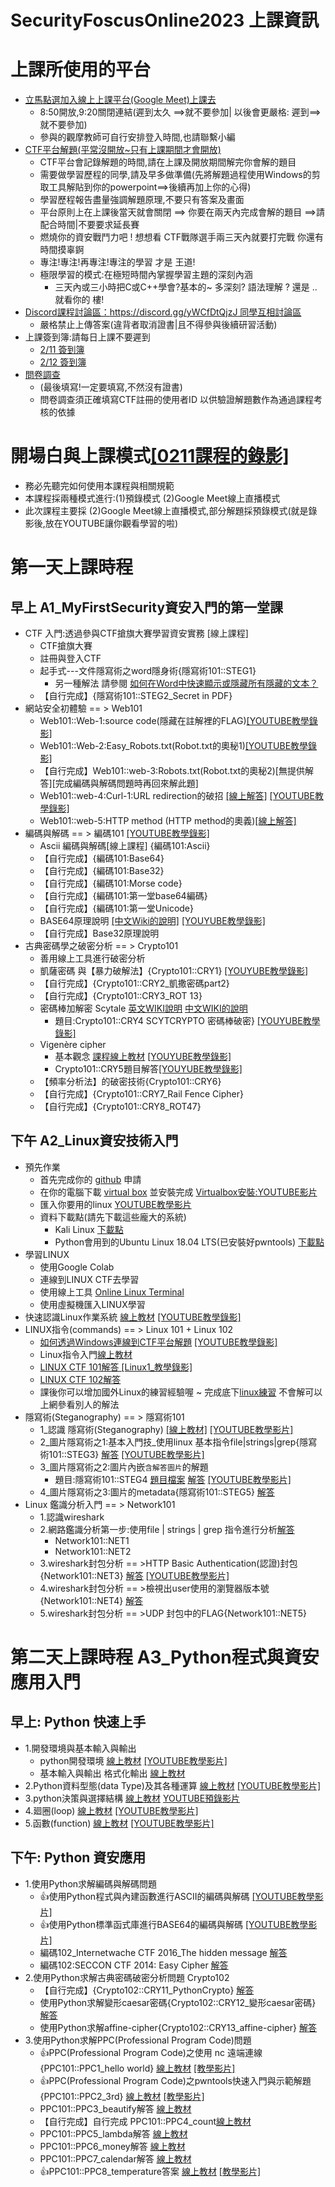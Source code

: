 # SecurityFoscusOnline2023 上課資訊

# 上課所使用的平台
- [立馬點選加入線上上課平台(Google Meet)上課去](https://meet.google.com/anw-awov-hsw)
  - 8:50開放,9:20關閉連結(遲到太久 ==>就不要參加| 以後會更嚴格: 遲到==>就不要參加)
  - 參與的觀摩教師可自行安排登入時間,也請聯繫小編
- [CTF平台解題(平常沒開放~只有上課期間才會開放)](https://120.114.62.209/)
  - CTF平台會記錄解題的時間,請在上課及開放期間解完你會解的題目
  - 需要做學習歷程的同學,請及早多做準備(先將解題過程使用Windows的剪取工具解貼到你的powerpoint==>後續再加上你的心得)
  - 學習歷程報告盡量強調解題原理,不要只有答案及畫面
  - 平台原則上在上課後當天就會關閉 ==> 你要在兩天內完成會解的題目 ==>請配合時間|不要要求延長賽
  - 燃燒你的資安戰鬥力吧 ! 想想看 CTF戰隊選手兩三天內就要打完戰 你還有時間摸辜錒
  - 專注!專注!再專注!專注的學習 才是 王道!
  - 極限學習的模式:在極短時間內掌握學習主題的深刻內涵 
    - 三天內或三小時把C或C++學會?基本的~ 多深刻? 語法理解 ? 還是 ..就看你的 樓!
- [Discord課程討論區：https://discord.gg/yWCfDtQjzJ 同學互相討論區](https://discord.gg/yWCfDtQjzJ)
  - 嚴格禁止上傳答案(違背者取消證書|且不得參與後續研習活動)
- 上課簽到簿:請每日上課不要遲到
  - [2/11 簽到簿](https://forms.gle/wvuy8prixdNtkY2z9)
  - [2/12 簽到簿](https://forms.gle/zhP9Q5EYPzzRxvB88)
- [問卷調查](https://forms.gle/YUYmUJ16YFjvC8te6)
  - (最後填寫!一定要填寫,不然沒有證書) 
  - 問卷調查須正確填寫CTF註冊的使用者ID 以供驗證解題數作為通過課程考核的依據

# 開場白與上課模式[[0211課程的錄影]](https://youtu.be/YvQH03hj8mI)
- 務必先聽完如何使用本課程與相關規範
- 本課程採兩種模式進行:(1)預錄模式 (2)Google Meet線上直播模式
- 此次課程主要採 (2)Google Meet線上直播模式,部分解題採預錄模式(就是錄影後,放在YOUTUBE讓你觀看學習的啦)


# 第一天上課時程
## 早上 A1_MyFirstSecurity資安入門的第一堂課
- CTF 入門:透過參與CTF搶旗大賽學習資安實務 [線上課程]
  - CTF搶旗大賽
  - 註冊與登入CTF
  - 起手式---文件隱寫術之word隱身術{隱寫術101::STEG1}
    - 另一種解法 請參閱 [如何在Word中快速顯示或隱藏所有隱藏的文本？](https://zh-tw.extendoffice.com/documents/word/906-word-show-hide-hidden-text.html) 
  - 【自行完成】{隱寫術101::STEG2_Secret in PDF}
- 網站安全初體驗 == > Web101
  - Web101::Web-1:source code(隱藏在註解裡的FLAG)[[YOUTUBE教學錄影]](https://youtu.be/2GWc9hsw794)
  - Web101::Web-2:Easy_Robots.txt(Robot.txt的奧秘1)[[YOUTUBE教學錄影]](https://youtu.be/Ifi9VHGBhsY)
  - 【自行完成】Web101::web-3:Robots.txt(Robot.txt的奧秘2)[無提供解答][完成編碼與解碼問題時再回來解此題]
  - Web101::web-4:Curl-1:URL redirection的破招 [[線上解答]](./A1_MyFirstSecurity資安入門的第一堂課/web-4解答.md) [[YOUTUBE教學錄影]](https://youtu.be/Lwyp3tv66KQ)
  - Web101::web-5:HTTP method (HTTP method的奧義)[[線上解答]](./A1_MyFirstSecurity資安入門的第一堂課/web-5解答.md)
- 編碼與解碼 == >  編碼101  [[YOUTUBE教學錄影]](https://youtu.be/fu2jgb4SN7U)
  - Ascii 編碼與解碼[線上課程] {編碼101:Ascii}
  - 【自行完成】{編碼101:Base64}
  - 【自行完成】{編碼101:Base32}
  - 【自行完成】{編碼101:Morse code}
  - 【自行完成】{編碼101:第一堂base64編碼}
  - 【自行完成】{編碼101:第一堂Unicode}
  - BASE64原理說明 [[中文Wiki的說明]](https://zh.wikipedia.org/wiki/Base64) [[YOUYUBE教學錄影]](https://youtu.be/lFUb0cmHo1c)
  - 【自行完成】Base32原理說明
- 古典密碼學之破密分析 == > Crypto101  
  - 善用線上工具進行破密分析
  - 凱薩密碼 與【暴力破解法】{Crypto101::CRY1}  [[YOUYUBE教學錄影]](https://youtu.be/GY34Ewh6EoQ)
  - 【自行完成】{Crypto101::CRY2_凱撒密碼part2}
  - 【自行完成】{Crypto101::CRY3_ROT 13} 
  - 密碼棒加解密 Scytale [英文WIKI說明](https://en.wikipedia.org/wiki/Scytale) [中文WIKI的說明](https://zh.m.wikipedia.org/zh-tw/%E5%AF%86%E7%A2%BC%E6%A3%92)
    - 題目:Crypto101::CRY4 SCYTCRYPTO 密碼棒破密}  [[YOUYUBE教學錄影]](https://youtu.be/8XbZSa-1GkE)
  - Vigenère cipher  
    - 基本觀念 [課程線上教材](https://github.com/MyFirstSecurity2020/SecurityFoscusOnline2023/blob/main/A1_MyFirstSecurity%E8%B3%87%E5%AE%89%E5%85%A5%E9%96%80%E7%9A%84%E7%AC%AC%E4%B8%80%E5%A0%82%E8%AA%B2/Vigen%C3%A8recipher.md) [[YOUYUBE教學錄影]]()
    - Crypto101::CRY5題目解答[[YOUYUBE教學錄影]](https://youtu.be/P2fCkFC2eRA)
  - 【頻率分析法】的破密技術{Crypto101::CRY6}
  - 【自行完成】{Crypto101::CRY7_Rail Fence Cipher}
  - 【自行完成】{Crypto101::CRY8_ROT47}
## 下午 A2_Linux資安技術入門
- 預先作業
  - 首先完成你的 [github](https://github.com/) 申請
  - 在你的電腦下載 [virtual box](https://www.virtualbox.org/wiki/Downloads) 並安裝完成 [Virtualbox安裝:YOUTUBE影片](https://youtu.be/FC0CX71aGnc)
  - 匯入你要用的linux  [YOUTUBE教學影片](https://youtu.be/GTpQR7fZcwE)
  - 資料下載點(請先下載這些龐大的系統)
    - Kali Linux [下載點](https://drive.google.com/file/d/1m620Z7KAOSUOLdFH92FYLE2NINb-vJsn/view?usp=sharing)
    - Python會用到的Ubuntu Linux 18.04 LTS(已安裝好pwntools)  [下載點](https://drive.google.com/file/d/1aP-qCFP6jKsGYXtKy9ahwZleQSENEi7C/view?usp=sharing)
- 學習LINUX
  - 使用Google Colab
  - 連線到LINUX CTF去學習
  - 使用線上工具 [Online Linux Terminal](https://www.tutorialspoint.com/linux_terminal_online.php)
  - 使用虛擬機匯入LINUX學習 
- 快速認識Linux作業系統 [線上教材](./Linux/1.基礎linux入門.MD) [[YOUTUBE教學錄影]](https://youtu.be/0T4o81Vghio)
- LINUX指令(commands) == >  Linux 101 + Linux 102
  - [如何透過Windows連線到CTF平台解題](https://github.com/MyFirstSecurity2020/SecurityFoscusOnline2023/blob/main/A2_Linux%E8%B3%87%E5%AE%89%E6%8A%80%E8%A1%93%E5%85%A5%E9%96%80/%E5%A6%82%E4%BD%95%E9%80%8F%E9%81%8EWindows%E9%80%A3%E7%B7%9A%E5%88%B0CTF%E5%B9%B3%E5%8F%B0%E8%A7%A3%E9%A1%8C.md) [[YOUTUBE教學錄影]](https://youtu.be/cULwZeGliuA)
  - Linux指令入門[線上教材](https://github.com/MyFirstSecurity2020/20230211/blob/main/Linux/2_0_.Linux%E5%9F%BA%E6%9C%AC%E6%8C%87%E4%BB%A4.MD)
  - [LINUX CTF 101解答 ](https://github.com/MyFirstSecurity2020/SecurityFoscusOnline2023/blob/main/A2_Linux%E8%B3%87%E5%AE%89%E6%8A%80%E8%A1%93%E5%85%A5%E9%96%80/2_1_Linux101%E8%A7%A3%E7%AD%94.md)  [[Linux1_教學錄影]](https://youtu.be/zLeU0XJAtws)
  - [LINUX CTF 102解答](https://github.com/MyFirstSecurity2020/SecurityFoscusOnline2023/blob/main/A2_Linux%E8%B3%87%E5%AE%89%E6%8A%80%E8%A1%93%E5%85%A5%E9%96%80/2_2_Linux%20102%E8%A7%A3%E7%AD%94.md) 
  - 課後你可以增加國外Linux的練習經驗喔 ~ 完成底下[linux練習](https://overthewire.org/wargames/bandit/) 不會解可以上網參看別人的解法
- 隱寫術(Steganography) == >  隱寫術101
  - 1_認識 隱寫術(Steganography)  [[線上教材]](./Linux/2.%E9%9A%B1%E5%AF%AB%E8%A1%93%E5%85%A5%E9%96%80/1_%E8%AA%8D%E8%AD%98%E9%9A%B1%E5%AF%AB%E8%A1%93%20Steganography.md) [[YOUTUBE教學影片]](https://youtu.be/EJk3l64WPsQ)
  - 2_圖片隱寫術之1:基本入門技_使用linux 基本指令file|strings|grep{隱寫術101::STEG3} [解答](https://github.com/MyFirstSecurity2020/SecurityFoscusOnline2023/blob/main/A2_Linux%E8%B3%87%E5%AE%89%E6%8A%80%E8%A1%93%E5%85%A5%E9%96%80/2.%E9%9A%B1%E5%AF%AB%E8%A1%93%E5%85%A5%E9%96%80/2_%E5%9C%96%E7%89%87%E9%9A%B1%E5%AF%AB%E8%A1%93%E5%9F%BA%E6%9C%AC%E5%85%A5%E9%96%80%E6%8A%80.md) [[YOUTUBE教學影片]](https://youtu.be/farL-eOUXZs)
  - 3_圖片隱寫術之2:圖片內嵌`含解答圖片`的解題 
    - 題目:隱寫術101::STEG4  [題目檔案](https://raw.githubusercontent.com/MyFirstSecurity2020/backup/main/steg/steg101/carter.jpg) [解答](https://github.com/MyFirstSecurity2020/SecurityFoscusOnline2023/edit/main/A2_Linux%E8%B3%87%E5%AE%89%E6%8A%80%E8%A1%93%E5%85%A5%E9%96%80/2.%E9%9A%B1%E5%AF%AB%E8%A1%93%E5%85%A5%E9%96%80/3_%E5%9C%96%E7%89%87%E9%9A%B1%E5%AF%AB%E8%A1%93%E4%B9%8B2_%E5%9C%96%E7%89%87%E5%85%A7%E5%B5%8C%E8%A7%A3%E7%AD%94%E5%9C%96%E7%89%87%E7%9A%84%E8%A7%A3%E9%A1%8C.md) [[YOUTUBE教學影片]](https://youtu.be/GLpg4rTmiqg)
  - 4_圖片隱寫術之3:圖片的metadata{隱寫術101::STEG5} [解答](https://github.com/MyFirstSecurity2020/SecurityFoscusOnline2023/blob/main/A2_Linux%E8%B3%87%E5%AE%89%E6%8A%80%E8%A1%93%E5%85%A5%E9%96%80/2.%E9%9A%B1%E5%AF%AB%E8%A1%93%E5%85%A5%E9%96%80/4_%E5%9C%96%E7%89%87%E9%9A%B1%E5%AF%AB%E8%A1%93%E4%B9%8B3_%E5%9C%96%E7%89%87%E7%9A%84metadata.md)
- Linux 鑑識分析入門 == >  Network101
  - 1.認識wireshark
  - 2.網路鑑識分析第一步:使用file | strings | grep 指令進行分析[解答](https://github.com/MyFirstSecurity2020/SecurityFoscusOnline2023/tree/main/A2_Linux%E8%B3%87%E5%AE%89%E6%8A%80%E8%A1%93%E5%85%A5%E9%96%80/3_Linux%20%E9%91%91%E8%AD%98%E5%88%86%E6%9E%90%E5%85%A5%E9%96%80)
    - Network101::NET1
    - Network101::NET2
  - 3.wireshark封包分析 == >HTTP Basic Authentication(認證)封包{Network101::NET3} [解答](https://github.com/MyFirstSecurity2020/SecurityFoscusOnline2023/blob/main/A2_Linux%E8%B3%87%E5%AE%89%E6%8A%80%E8%A1%93%E5%85%A5%E9%96%80/3_Linux%20%E9%91%91%E8%AD%98%E5%88%86%E6%9E%90%E5%85%A5%E9%96%80/3_%E4%BD%BF%E7%94%A8wireshark%E5%88%86%E6%9E%90HTTP%20Basic%20Authentication(%E8%AA%8D%E8%AD%89)%E5%B0%81%E5%8C%85.md) [[YOUTUBE教學影片]](https://youtu.be/IH3Q7jdDX5s)
  - 4.wireshark封包分析 == >檢視出user使用的瀏覽器版本號{Network101::NET4} [解答](https://github.com/MyFirstSecurity2020/SecurityFoscusOnline2023/blob/main/A2_Linux%E8%B3%87%E5%AE%89%E6%8A%80%E8%A1%93%E5%85%A5%E9%96%80/3_Linux%20%E9%91%91%E8%AD%98%E5%88%86%E6%9E%90%E5%85%A5%E9%96%80/4_%E4%BD%BF%E7%94%A8wireshark%E6%AA%A2%E8%A6%96%E5%87%BAuser%E4%BD%BF%E7%94%A8%E7%9A%84%E7%80%8F%E8%A6%BD%E5%99%A8%E7%89%88%E6%9C%AC%E8%99%9F.md)
  - 5.wireshark封包分析 == >UDP 封包中的FLAG{Network101::NET5}
# 第二天上課時程 A3_Python程式與資安應用入門 
## 早上: Python 快速上手
- 1.開發環境與基本輸入與輸出 
  - python開發環境 [線上教材](./A3_Python程式與資安應用入門/A_Python程式入門/0_python開發環境.md) [[YOUTUBE教學影片]](https://youtu.be/9Doo0hgbpow)
  - 基本輸入與輸出 格式化輸出 [線上教材](./A3_Python程式與資安應用入門/A_Python程式入門/1_基本輸入與輸出.md)  
- 2.Python資料型態(data Type)及其各種運算 [線上教材](./A3_Python程式與資安應用入門/A_Python程式入門/2_資料型態及其運算.md)  [[YOUTUBE教學影片]](https://youtu.be/zCfVPuJWRg8) 
- 3.python決策與選擇結構 [線上教材](./A3_Python程式與資安應用入門/A_Python程式入門/3_python決策與選擇結構.md) [YOUTUBE預錄影片]() 
- 4.廻圈(loop) [線上教材](./A3_Python程式與資安應用入門/A_Python程式入門/4_廻圈loop.md) [[YOUTUBE教學影片]](https://youtu.be/12I7eNHQpgY) 
- 5.函數(function) [線上教材](./A3_Python程式與資安應用入門/A_Python程式入門/5_函數.md) [[YOUTUBE教學影片]](https://youtu.be/tRtsxZ73LVk) 

## 下午: Python 資安應用
- 1.使用Python求解編碼與解碼問題
  - 👍使用Python程式與內建函數進行ASCII的編碼與解碼 [[YOUTUBE教學影片]](https://youtu.be/0Tr-X0Lpi7g)
  - 👍使用Python標準函式庫進行BASE64的編碼與解碼 [[YOUTUBE教學影片]](https://youtu.be/z2jxjkl5X-4) 
  - 編碼102_Internetwache CTF 2016_The hidden message [解答]()
  - 編碼102:SECCON CTF 2014: Easy Cipher [解答]()
- 2.使用Python求解古典密碼破密分析問題 Crypto102
  - 【自行完成】{Crypto102::CRY11_PythonCrypto} [解答]()
  - 使用Python求解變形caesar密碼{Crypto102::CRY12_變形caesar密碼} [解答]()
  - 使用Python求解affine-cipher{Crypto102::CRY13_affine-cipher} [解答](https://github.com/MyFirstSecurity2020/SecurityFoscusOnline2023/blob/main/A3_Python%E7%A8%8B%E5%BC%8F%E8%88%87%E8%B3%87%E5%AE%89%E6%87%89%E7%94%A8%E5%85%A5%E9%96%80/B_Python%E8%B3%87%E5%AE%89%E6%87%89%E7%94%A8%E5%85%A5%E9%96%80/3_Python%E5%8F%A4%E5%85%B8%E7%A0%B4%E5%AF%86%E6%B3%95/2_%E4%BD%BF%E7%94%A8Python%E6%B1%82%E8%A7%A3affine-cipher.md)
- 3.使用Python求解PPC(Professional Program Code)問題
  - 👍PPC(Professional Program Code)之使用 nc 遠端連線{PPC101::PPC1_hello world} [線上教材](https://github.com/MyFirstSecurity2020/SecurityFoscusOnline2023/blob/main/A3_Python%E7%A8%8B%E5%BC%8F%E8%88%87%E8%B3%87%E5%AE%89%E6%87%89%E7%94%A8%E5%85%A5%E9%96%80/B_Python%E8%B3%87%E5%AE%89%E6%87%89%E7%94%A8%E5%85%A5%E9%96%80/4_Python%20%20PPC%E5%AF%A6%E6%88%B0%E6%8A%80/PPC(Professional%20Program%20Code)%E4%B9%8B%E4%BD%BF%E7%94%A8%20nc%20%E9%81%A0%E7%AB%AF%E9%80%A3%E7%B7%9A%7BPPC101::PPC1_hello%20world%7D.md)  [[教學影片]](https://youtu.be/zJF4LBBHHrE)
  - 👍PPC(Professional Program Code)之pwntools快速入門與示範解題{PPC101::PPC2_3rd} [線上教材](https://github.com/MyFirstSecurity2020/SecurityFoscusOnline2023/blob/main/A3_Python%E7%A8%8B%E5%BC%8F%E8%88%87%E8%B3%87%E5%AE%89%E6%87%89%E7%94%A8%E5%85%A5%E9%96%80/B_Python%E8%B3%87%E5%AE%89%E6%87%89%E7%94%A8%E5%85%A5%E9%96%80/4_Python%20%20PPC%E5%AF%A6%E6%88%B0%E6%8A%80/PPC(Professional%20Program%20Code)%E4%B9%8Bpwntools%E5%BF%AB%E9%80%9F%E5%85%A5%E9%96%80%E8%88%87%E7%A4%BA%E7%AF%84%E8%A7%A3%E9%A1%8C.md) [[教學影片]](https://youtu.be/XVRYjrbBYw4)
  - PPC101::PPC3_beautify解答 [線上教材](https://github.com/MyFirstSecurity2020/SecurityFoscusOnline2023/blob/main/A3_Python%E7%A8%8B%E5%BC%8F%E8%88%87%E8%B3%87%E5%AE%89%E6%87%89%E7%94%A8%E5%85%A5%E9%96%80/B_Python%E8%B3%87%E5%AE%89%E6%87%89%E7%94%A8%E5%85%A5%E9%96%80/4_Python%20%20PPC%E5%AF%A6%E6%88%B0%E6%8A%80/PPC101::PPC3_beautify%E8%A7%A3%E7%AD%94.md)
  - 【自行完成】自行完成 PPC101::PPC4_count[線上教材](https://github.com/MyFirstSecurity2020/SecurityFoscusOnline2023/blob/main/A3_Python%E7%A8%8B%E5%BC%8F%E8%88%87%E8%B3%87%E5%AE%89%E6%87%89%E7%94%A8%E5%85%A5%E9%96%80/B_Python%E8%B3%87%E5%AE%89%E6%87%89%E7%94%A8%E5%85%A5%E9%96%80/4_Python%20%20PPC%E5%AF%A6%E6%88%B0%E6%8A%80/PPC101::PPC4_count%E8%A7%A3%E7%AD%94.md)
  - PPC101::PPC5_lambda解答 [線上教材](https://github.com/MyFirstSecurity2020/SecurityFoscusOnline2023/blob/main/A3_Python%E7%A8%8B%E5%BC%8F%E8%88%87%E8%B3%87%E5%AE%89%E6%87%89%E7%94%A8%E5%85%A5%E9%96%80/B_Python%E8%B3%87%E5%AE%89%E6%87%89%E7%94%A8%E5%85%A5%E9%96%80/4_Python%20%20PPC%E5%AF%A6%E6%88%B0%E6%8A%80/PPC101::PPC5_lambda%E7%AD%94%E6%A1%88.md)
  - PPC101::PPC6_money解答 [線上教材](https://github.com/MyFirstSecurity2020/SecurityFoscusOnline2023/blob/main/A3_Python%E7%A8%8B%E5%BC%8F%E8%88%87%E8%B3%87%E5%AE%89%E6%87%89%E7%94%A8%E5%85%A5%E9%96%80/B_Python%E8%B3%87%E5%AE%89%E6%87%89%E7%94%A8%E5%85%A5%E9%96%80/4_Python%20%20PPC%E5%AF%A6%E6%88%B0%E6%8A%80/PPC101::PPC6_money%E7%AD%94%E6%A1%88.md)
  - PPC101::PPC7_calendar解答 [線上教材](https://github.com/MyFirstSecurity2020/SecurityFoscusOnline2023/blob/main/A3_Python%E7%A8%8B%E5%BC%8F%E8%88%87%E8%B3%87%E5%AE%89%E6%87%89%E7%94%A8%E5%85%A5%E9%96%80/B_Python%E8%B3%87%E5%AE%89%E6%87%89%E7%94%A8%E5%85%A5%E9%96%80/4_Python%20%20PPC%E5%AF%A6%E6%88%B0%E6%8A%80/PPC101::PPC7_calendar%E8%A7%A3%E7%AD%94.md)
  - 👍PPC101::PPC8_temperature答案 [線上教材](https://github.com/MyFirstSecurity2020/SecurityFoscusOnline2023/blob/main/A3_Python%E7%A8%8B%E5%BC%8F%E8%88%87%E8%B3%87%E5%AE%89%E6%87%89%E7%94%A8%E5%85%A5%E9%96%80/B_Python%E8%B3%87%E5%AE%89%E6%87%89%E7%94%A8%E5%85%A5%E9%96%80/4_Python%20%20PPC%E5%AF%A6%E6%88%B0%E6%8A%80/PPC101::PPC8_temperature%E7%AD%94%E6%A1%88.md)  [[教學影片]](https://youtu.be/_YGpD7wXGOo)




